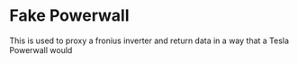# Fake Powerwall

This is used to proxy a fronius inverter and return data in a way that a Tesla Powerwall would
